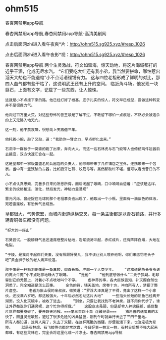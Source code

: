 # ohm515
春杏网禁用app导航

春杏网禁用app导航,春杏网禁用app导航-高清美剧网

点击后面网zhi进入看午夜爽*片：http://ohm515.sg925.xyz/#resp_1026

点击后面网zhi进入看午夜影*视：http://ohm515.sg925.xyz/#resp_1026

春杏网禁用app导航    两个生灵激战，符文如雷海，惊天动地，将这片海域都打的近乎干涸，化成无尽水汽。    “它们要吃大红还有我小弟，我当然要拼命，哪怕惹出滔天大劫也不能退缩”小不点话语铿锵有力。    这与四位老祖形成了鲜明的对比，那四人血气都有些干枯了，这说明武王还有上升的空间。    临近角斗场，他发现一块巨石，上面有文字，记载了一些东西，让人惊悚。

    这就是小不点接下来的路，他已经打好了根基，底子扎实的惊人，符文早已成型，要做这种转变并不是很费力气。

    他闯过百万里大荒，对这些恐怖的兽王最是了解不过，不敢留下哪怕一点痕迹，不然必会被追杀的上天无路入地无门。

    这一刻，他不禁哀嚎，很想向上天再借三年。

    他托着小碗，敲了又敲，道：“我助你一臂之力，早点孵化出来。”

    石洞中一群孩子一窝蜂的跑了出来，奔向大人，而这一边石林虎与石飞蛟等人也倚仗两件祖器前去接应，双方快速汇合在一起。

    这是皇都中一家极富盛名的兵器店的负责人，他除却带来了几件镇店之宝外，还携带来一个包裹，当中有一些残破的古器，比如狼牙匕首、蛟筋弓等，虽然都破烂不堪，但可以看出昔日的不凡。

    小不点认真思索，完善多日来的所思所得，而后闭起了眼睛，口中喃喃自语着：“应该是这样，繁复的纹络相连、演化，然后发光，神秘力量涌现”

    雷光闪烁，曾经捉住毛球的那个老祖慕炎也出现了，他取出一个小瓶，里面有一滴紫色的体液，宛若雷霆般，有恐怖气息绽放。

皇都很大，气势恢宏，而城内街道纵横交叉，每一条主街都是以青石铺路，并行多辆青铜兽车都没有问题。

    “好大的一座山”

    石昊尝试，一股磅礴气息迅速席卷整片枯地，岩浆浪涛冲起，赤红成片，还有阵阵白烟，大地在龟裂。

    “子陵，是我对不起你们夫妻，没有照顾好昊儿，我不该让别人喂养他啊，你们来惩罚老头子吧”黄金狮子般的老人痛声说道。

    那不像是一杆箭羽倒像是一条真蛟，仰首长嘶，冲向一个人类少年。    “这难道是族长爷爷说的离火牛魔”小不点吃惊地睁大了眼睛。    “是他”    “他到底想做什么”二秃子狐疑。毛球窜到它的秃顶上，对着小不点吱吱叫个不停。    虚神界的事，各大巨族皆知，补天阁自然也洞悉了。完全知道是怎么回事。    金色的符，铺天盖地，席卷十方，冲向所有人，禁锢了整片虚空。    老者为紫山侯的亲叔叔，微笑道：“罗浮大泽真是了不得，竟出了这样一个小家伙，还没满六岁吧，却这般强大，十年后必然名动这片大地”    一些指头长短的阳鱼已经离开湖面，没入化天碗中，被收了进去。    “别急，只要让我找到不老神泉，就不用你代步了，谁让外界都说你们通灵呢，这个忙你得帮我。”    这股意志虽弱，但是却令人神魂摇颤，感觉整片世界都要崩碎了，要开辟天地般。===第三百四十章 连破纪录===    独角兽的速度真的太快了，而且灵觉敏锐，避过了很多危险的凶禽猛兽，刚到午时就奔行出去了三四千里地。    所有人都知道，这两人完了，失去了双腿，在这样残酷的西疆，即便能活下来，也注定极为悲惨。    就是石林虎、石飞蛟等也都非常欢喜，今日好事一桩又一桩，石村日后想不强大起来都难，有这些灵株在，完全会将这里化成一片净土。春杏网禁用app导航

